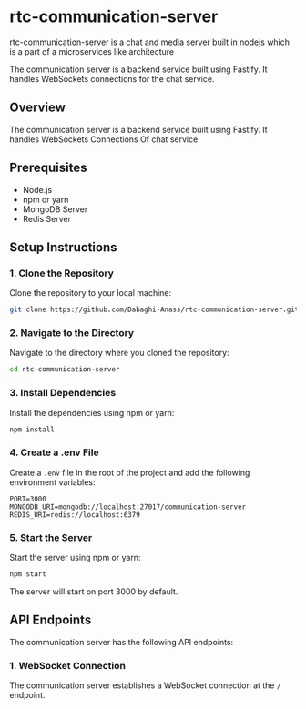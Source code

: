 # rtc-communication-server

rtc-communication-server is a chat and media server built in nodejs which is a part of a microservices like architecture

The communication server is a backend service built using Fastify. It handles WebSockets connections for the chat service.

## Overview

The communication server is a backend service built using Fastify. It handles WebSockets Connections Of chat service

## Prerequisites

-   Node.js
-   npm or yarn
-   MongoDB Server
-   Redis Server

## Setup Instructions

### 1. Clone the Repository

Clone the repository to your local machine:

```bash
git clone https://github.com/Dabaghi-Anass/rtc-communication-server.git
```

### 2. Navigate to the Directory

Navigate to the directory where you cloned the repository:

```bash
cd rtc-communication-server
```

### 3. Install Dependencies

Install the dependencies using npm or yarn:

```bash
npm install
```

### 4. Create a .env File

Create a `.env` file in the root of the project and add the following environment variables:

```env
PORT=3000
MONGODB_URI=mongodb://localhost:27017/communication-server
REDIS_URI=redis://localhost:6379
```

### 5. Start the Server

Start the server using npm or yarn:

```bash
npm start
```

The server will start on port 3000 by default.

## API Endpoints

The communication server has the following API endpoints:

### 1. WebSocket Connection

The communication server establishes a WebSocket connection at the `/` endpoint.
